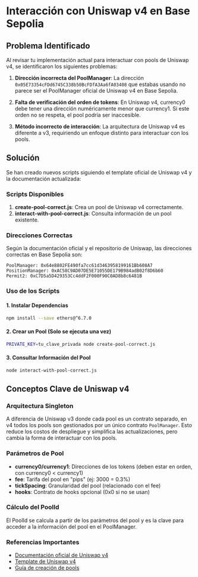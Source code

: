 # Interacción con Uniswap v4 en Base Sepolia

## Problema Identificado

Al revisar tu implementación actual para interactuar con pools de Uniswap v4, se identificaron los siguientes problemas:

1. **Dirección incorrecta del PoolManager**: La dirección `0x05E73354cFDd6745C338b50BcFDfA3Aa6fA03408` que estabas usando no parece ser el PoolManager oficial de Uniswap v4 en Base Sepolia.

2. **Falta de verificación del orden de tokens**: En Uniswap v4, currency0 debe tener una dirección numéricamente menor que currency1. Si este orden no se respeta, el pool podría ser inaccesible.

3. **Método incorrecto de interacción**: La arquitectura de Uniswap v4 es diferente a v3, requiriendo un enfoque distinto para interactuar con los pools.

## Solución

Se han creado nuevos scripts siguiendo el template oficial de Uniswap v4 y la documentación actualizada:

### Scripts Disponibles

1. **create-pool-correct.js**: Crea un pool de Uniswap v4 correctamente.
2. **interact-with-pool-correct.js**: Consulta información de un pool existente.

### Direcciones Correctas

Según la documentación oficial y el repositorio de Uniswap, las direcciones correctas en Base Sepolia son:

```
PoolManager: 0x64e8802FE490fa7cc61d3463958199161Bb608A7
PositionManager: 0xAC58C9AD07DE5E71055DE179B984adB02f8D6b60
Permit2: 0xC7D5a5D429353Cc4ddF2F000F90C0AD8b8c6481B
```

### Uso de los Scripts

#### 1. Instalar Dependencias

```bash
npm install --save ethers@^6.7.0
```

#### 2. Crear un Pool (Solo se ejecuta una vez)

```bash
PRIVATE_KEY=tu_clave_privada node create-pool-correct.js
```

#### 3. Consultar Información del Pool

```bash
node interact-with-pool-correct.js
```

## Conceptos Clave de Uniswap v4

### Arquitectura Singleton

A diferencia de Uniswap v3 donde cada pool es un contrato separado, en v4 todos los pools son gestionados por un único contrato `PoolManager`. Esto reduce los costos de despliegue y simplifica las actualizaciones, pero cambia la forma de interactuar con los pools.

### Parámetros de Pool

- **currency0/currency1**: Direcciones de los tokens (deben estar en orden, con currency0 < currency1)
- **fee**: Tarifa del pool en "pips" (ej: 3000 = 0.3%)
- **tickSpacing**: Granularidad del pool (relacionado con el fee)
- **hooks**: Contrato de hooks opcional (0x0 si no se usan)

### Cálculo del PoolId

El PoolId se calcula a partir de los parámetros del pool y es la clave para acceder a la información del pool en el PoolManager.

### Referencias Importantes

- [Documentación oficial de Uniswap v4](https://docs.uniswap.org/contracts/v4/overview)
- [Template de Uniswap v4](https://github.com/uniswapfoundation/v4-template)
- [Guía de creación de pools](https://docs.uniswap.org/contracts/v4/quickstart/create-pool) 
